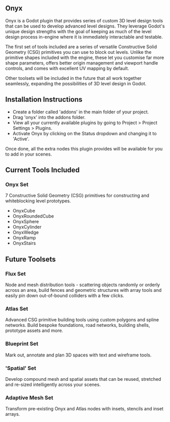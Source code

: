 ## Onyx
Onyx is a Godot plugin that provides series of custom 3D level design tools that can be used to develop advanced level designs.  They leverage Godot's unique design strengths with the goal of keeping as much of the level design process in-engine where it is immediately interactable and testable.

The first set of tools included are a series of versatile Constructive Solid Geometry (CSG) primitives you can use to block out levels.  Unlike the primitive shapes included with the engine, these let you customise far more shape parameters, offers better origin management and viewport handle controls, and comes with excellent UV mapping by default.

Other toolsets will be included in the future that all work together seamlessly, expanding the possibilities of 3D level design in Godot.

## Installation Instructions
- Create a folder called 'addons' in the main folder of your project.
- Drag 'onyx' into the addons folder.
- View all your currently available plugins by going to Project > Project Settings > Plugins.
- Activate Onyx by clicking on the Status dropdown and changing it to 'Active'.

Once done, all the extra nodes this plugin provides will be available for you to add in your scenes.



## Current Tools Included

### Onyx Set
7 Constructive Solid Geometry (CSG) primitives for constructing and whiteblocking level prototypes.
- OnyxCube
- OnyxRoundedCube
- OnyxSphere
- OnyxCylinder
- OnyxWedge
- OnyxRamp
- OnyxStairs



## Future Toolsets

### Flux Set
Node and mesh distribution tools - scattering objects randomly or orderly across an area, build fences and geometric structures with array tools and easily pin down out-of-bound colliders with a few clicks.

### Atlas Set
Advanced CSG primitive building tools using custom polygons and spline networks.  Build bespoke foundations, road networks, building shells, prototype assets and more.

### Blueprint Set
Mark out, annotate and plan 3D spaces with text and wireframe tools.

### 'Spatial' Set
Develop compound mesh and spatial assets that can be reused, stretched and re-sized intelligently across your scenes.

### Adaptive Mesh Set
Transform pre-existing Onyx and Atlas nodes with insets, stencils and inset arrays.


